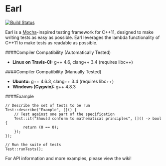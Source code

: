 Earl
==================
[![Build Status](https://travis-ci.org/nweedon/Earl.svg)](https://travis-ci.org/nweedon/Earl)

Earl is a [Mocha](http://visionmedia.github.io/mocha/)-inspired testing framework for C++11, designed to make writing tests as easy as possible. 
Earl leverages the lambda functionality of C++11 to make tests as readable as possible.

####Compiler Compatibility (Automatically Tested)
* __Linux on Travis-CI:__ g++ 4.6, clang++ 3.4 (requires libc++)

####Compiler Compatibility (Manually Tested)
* __Ubuntu:__ g++ 4.6.3, clang++ 3.4 (requires libc++)
* __Windows (Cygwin):__ g++ 4.8.3

####Example
```
// Describe the set of tests to be run
Test::describe("Example", []() {
	// Test against one part of the specification
	Test::it("Should conform to mathematical principles", []() -> bool {
		return (0 == 0);
	});
});

// Run the suite of tests
Test::runTests();
```

For API information and more examples, please view the wiki!
